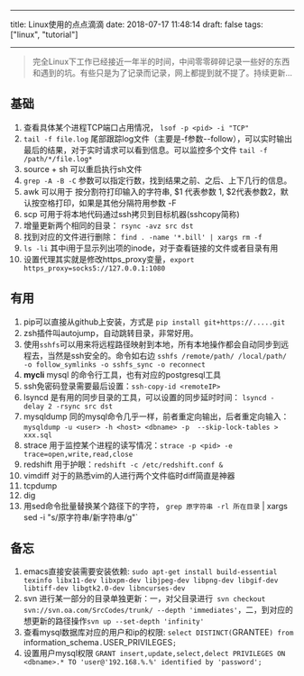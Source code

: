 
---
title: Linux使用的点点滴滴
date: 2018-07-17 11:48:14
draft: false
tags: ["linux", "tutorial"]

---

> 完全Linux下工作已经接近一年半的时间，中间零零碎碎记录一些好的东西和遇到的坑。有些只是为了记录而记录，网上都提到就不提了。持续更新...

<!--more-->

## 基础
1. 查看具体某个进程TCP端口占用情况， `lsof -p <pid> -i "TCP"`
2. `tail -f file.log` 尾部跟踪log文件（主要是-f参数--follow），可以实时输出最后的结果，对于实时请求可以看到信息。可以监控多个文件 `tail -f /path/*/file.log*`
3. source + sh 可以重启执行sh文件
4. `grep -A -B -C` 参数可以指定行数，找到结果之前、之后、上下几行的信息。
5. awk 可以用于 按分割符打印输入的字符串, $1 代表参数 1, $2代表参数2，默认按空格打印，如果是其他分隔符用参数 -F
6. scp 可用于将本地代码通过ssh拷贝到目标机器(sshcopy简称)
7. 增量更新两个相同的目录： `rsync -avz src dst`
8. 找到对应的文件进行删除： `find . -name '*.bill' | xargs rm -f`
9. `ls -li` 其中i用于显示列出项的inode，对于查看链接的文件或者目录有用
10. 设置代理其实就是修改https_proxy变量，`export https_proxy=socks5://127.0.0.1:1080`

## 有用
1. pip可以直接从github上安装，方式是 `pip install git+https://.....git`
2. zsh插件叫autojump，自动跳转目录，非常好用。
3. 使用`sshfs`可以用来将远程路径映射到本地，所有本地操作都会自动同步到远程去，当然是ssh安全的。命令如右边 `sshfs /remote/path/ /local/path/ -o follow_symlinks -o sshfs_sync -o reconnect`
4. **mycli** mysql 的命令行工具，也有对应的postgresql工具
5. ssh免密码登录需要最后设置：`ssh-copy-id <remoteIP>`
6. lsyncd 是有用的同步目录的工具，可以设置的同步延时时间： `lsyncd -delay 2 -rsync src dst`
7. mysqldump 同的mysql命令几乎一样，前者重定向输出，后者重定向输入： `mysqldump -u <user> -h <host> <dbname> -p  --skip-lock-tables > xxx.sql`
8. strace 用于监控某个进程的读写情况：`strace -p <pid> -e trace=open,write,read,close`
9. redshift 用于护眼：`redshift -c /etc/redshift.conf &`
10. vimdiff 对于的熟悉vim的人进行两个文件临时diff简直是神器
11. tcpdump
12. dig
13. 用sed命令批量替换某个路径下的字符， `grep 原字符串 -rl 所在目录` | xargs sed -i "s/原字符串/新字符串/g"`

## 备忘
1. emacs直接安装需要安装依赖: `sudo apt-get install build-essential texinfo libx11-dev libxpm-dev libjpeg-dev libpng-dev libgif-dev libtiff-dev libgtk2.0-dev libncurses-dev`
2. svn 进行某一部分的目录单独更新：一，对父目录进行` svn checkout svn://svn.oa.com/SrcCodes/trunk/ --depth 'immediates'`，二，到对应的想更新的路径操作`svn up --set-depth 'infinity'`
3. 查看mysql数据库对应的用户和ip的权限: `select DISTINCT(`GRANTEE`) from `information_schema`.`USER_PRIVILEGES`;`
4. 设置用户mysql权限 `GRANT insert,update,select,delect PRIVILEGES ON <dbname>.* TO 'user@'192.168.%.%' identified by 'password';`
